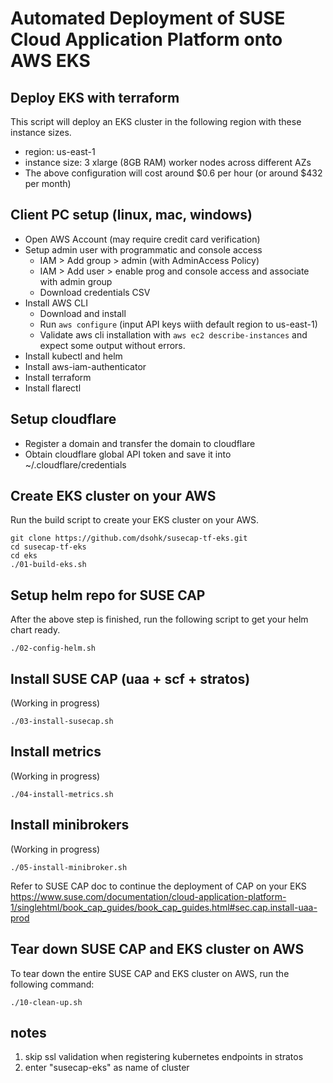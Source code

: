 # Automated Deployment of SUSE Cloud Application Platform onto AWS EKS

## Deploy EKS with terraform

This script will deploy an EKS cluster in the following region with these instance sizes.
* region: us-east-1
* instance size: 3 xlarge (8GB RAM) worker nodes across different AZs
* The above configuration will cost around $0.6 per hour (or around $432 per month)

## Client PC setup (linux, mac, windows)

* Open AWS Account (may require credit card verification)
* Setup admin user with programmatic and console access
  * IAM > Add group > admin (with AdminAccess Policy)
  * IAM > Add user > enable prog and console access and associate with admin group
  * Download credentials CSV
* Install AWS CLI
  * Download and install
  * Run `aws configure` (input API keys wiith default region to us-east-1)
  * Validate aws cli installation with `aws ec2 describe-instances` and expect some output without errors.
* Install kubectl and helm
* Install aws-iam-authenticator
* Install terraform
* Install flarectl

## Setup cloudflare

* Register a domain and transfer the domain to cloudflare
* Obtain cloudflare global API token and save it into ~/.cloudflare/credentials


## Create EKS cluster on your AWS

Run the build script to create your EKS cluster on your AWS.

```
git clone https://github.com/dsohk/susecap-tf-eks.git
cd susecap-tf-eks
cd eks
./01-build-eks.sh
```

## Setup helm repo for SUSE CAP

After the above step is finished, run the following script to get your helm chart
ready.

```
./02-config-helm.sh
```

## Install SUSE CAP (uaa + scf + stratos)

(Working in progress)

```
./03-install-susecap.sh
```

## Install metrics

(Working in progress)

```
./04-install-metrics.sh
```

## Install minibrokers

(Working in progress)

```
./05-install-minibroker.sh
```

Refer to SUSE CAP doc to continue the deployment of CAP on your EKS
https://www.suse.com/documentation/cloud-application-platform-1/singlehtml/book_cap_guides/book_cap_guides.html#sec.cap.install-uaa-prod


## Tear down SUSE CAP and EKS cluster on AWS

To tear down the entire SUSE CAP and EKS cluster on AWS, run the following
command:

```
./10-clean-up.sh
```

## notes

1. skip ssl validation when registering kubernetes endpoints in stratos
2. enter "susecap-eks" as name of cluster


